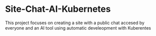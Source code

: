 # Site-Chat-AI-Kubernetes
This project focuses on creating a site with a public chat accesed by everyone and an AI tool using automatic develeopment with Kuberentes
